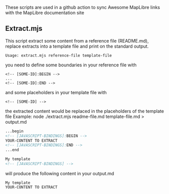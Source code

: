 These scripts are used in a github action to sync Awesome MapLibre links with the MapLibre documentation site

## Extract.mjs

This script extract some content from a reference file (README.md), replace extracts into a template file and print on the standard output. 

```
Usage: extract.mjs reference-file template-file
```

you need to define some boundaries in your reference file with
```
<!-- [SOME-ID]:BEGIN -->
...
<!-- [SOME-ID]:END -->
```
and some placeholders in your template file with
```
<!-- [SOME-ID] -->
```
the extracted content would be replaced in the placeholders of the template file
Example:
node ./extract.mjs readme-file.md template-file.md > output.md

```md readme-file.md
...begin
<!-- [JAVASCRIPT-BINDINGS]:BEGIN -->
YOUR-CONTENT TO EXTRACT
<!-- [JAVASCRIPT-BINDINGS]:END -->
...end
```

```md template-file.md
My template
<!-- [JAVASCRIPT-BINDINGS] -->
```
will produce the following content in your output.md
```
My template
YOUR-CONTENT TO EXTRACT
```